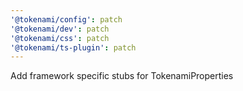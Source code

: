 ```yaml
---
'@tokenami/config': patch
'@tokenami/dev': patch
'@tokenami/css': patch
'@tokenami/ts-plugin': patch
---
```


Add framework specific stubs for TokenamiProperties
